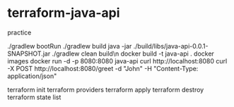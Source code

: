 # terraform-java-api
practice

./gradlew bootRun
./gradlew build
java -jar ./build/libs/java-api-0.0.1-SNAPSHOT.jar
./gradlew clean build\n
docker build -t java-api .
docker images
docker run -d -p 8080:8080 java-api
curl http://localhost:8080
curl -X POST http://localhost:8080/greet -d "John" -H "Content-Type: application/json"

terraform init
terraform providers
terraform apply
terraform destroy
terraform state list
